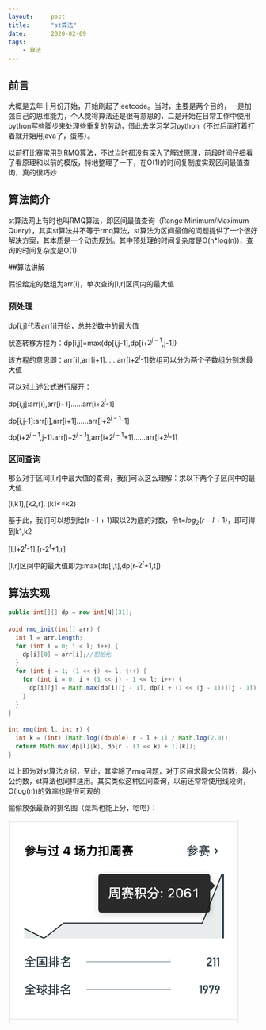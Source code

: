 ```yaml
---
layout:     post
title:      "st算法"
date:       2020-02-09
tags:
    - 算法
---
```


## 前言

大概是去年十月份开始，开始刷起了leetcode。当时，主要是两个目的，一是加强自己的思维能力，个人觉得算法还是很有意思的，二是开始在日常工作中使用python写些脚步来处理些重复的劳动，借此去学习学习python（不过后面打着打着就开始用java了，蛋疼）。

以前打比赛常用到RMQ算法，不过当时都没有深入了解过原理，前段时间仔细看了看原理和以前的模版，特地整理了一下，在O(1)的时间复制度实现区间最值查询，真的很巧妙

## 算法简介

st算法网上有时也叫RMQ算法，即区间最值查询（Range Minimum/Maximum Query），其实st算法并不等于rmq算法，st算法为区间最值的问题提供了一个很好解决方案，其本质是一个动态规划。其中预处理的时间复杂度是O(n*log(n))，查询的时间复杂度是O(1)

##算法讲解

假设给定的数组为arr[i]，单次查询[l,r]区间内的最大值

### 预处理

dp[i,j]代表arr[i]开始，总共$2^j$数中的最大值

状态转移方程为：dp[i,j]=max(dp[i,j-1],dp[i+$2^{j-1}$,j-1])

该方程的意思即：arr[i],arr[i+1]......arr[i+$2^j$-1]数组可以分为两个子数组分别求最大值

可以对上述公式进行展开：

dp[i,j]:arr[i],arr[i+1]......arr[i+$2^j$-1]

dp[i,j-1]:arr[i],arr[i+1]......arr[i+$2^{j-1}$-1]

dp[i+$2^{j-1}$,j-1]:arr[i+$2^{j-1}$],arr[i+$2^{j-1}$+1]......arr[i+$2^j$-1]

### 区间查询

那么对于区间[l,r]中最大值的查询，我们可以这么理解：求以下两个子区间中的最大值

[l,k1],[k2,r]. (k1<=k2)

基于此，我们可以想到给(r - l + 1)取以2为底的对数，令t=$log_2{(r-l+1)}$，即可得到k1,k2

[l,l+$2^t$-1],[r-$2^t$+1,r]

[l,r]区间中的最大值即为:max(dp[l,t],dp[r-$2^t$+1,t])

## 算法实现

```java
public int[][] dp = new int[N][31];

void rmq_init(int[] arr) {
  int l = arr.length;
  for (int i = 0; i < l; i++) {
    dp[i][0] = arr[i];//初始化
  }
  for (int j = 1; (1 << j) <= l; j++) {
    for (int i = 0; i + (1 << j) - 1 <= l; i++) {
      dp[i][j] = Math.max(dp[i][j - 1], dp[i + (1 << (j - 1))][j - 1]);
    }
  }
}

int rmq(int l, int r) {
  int k = (int) (Math.log((double) r - l + 1) / Math.log(2.0));
  return Math.max(dp[l][k], dp[r - (1 << k) + 1][k]);
}
```

以上即为对st算法介绍，至此，其实除了rmq问题，对于区间求最大公倍数，最小公约数，st算法也同样适用。其实类似这种区间查询，以前还常常使用线段树，O(log(n))的效率也是很可观的

偷偷放张最新的排名图（菜鸡也能上分，哈哈）：

![](/img/in-post/st/leetcode.png)

